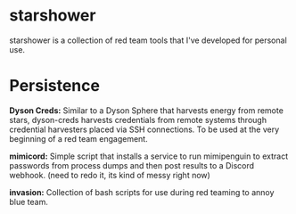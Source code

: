 # starshower

starshower is a collection of red team tools that I've developed for personal use. 

# Persistence
**Dyson Creds:** Similar to a Dyson Sphere that harvests energy from remote stars, dyson-creds harvests credentials from remote systems through credential harvesters placed via SSH connections. To be used at the very beginning of a red team engagement.  

**mimicord:** Simple script that installs a service to run mimipenguin to extract passwords from process dumps and then post results to a Discord webhook. (need to redo it, its kind of messy right now)  

**invasion:** Collection of bash scripts for use during red teaming to annoy blue team.